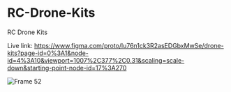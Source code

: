 # RC-Drone-Kits
RC Drone Kits

Live link: https://www.figma.com/proto/lu76n1ck3R2asEDGbxMwSe/drone-kits?page-id=0%3A1&node-id=4%3A10&viewport=1007%2C377%2C0.31&scaling=scale-down&starting-point-node-id=17%3A270
 
![Frame 52](https://user-images.githubusercontent.com/79252220/189470736-60cab904-314c-40df-a15d-de58aa9d3751.png)
